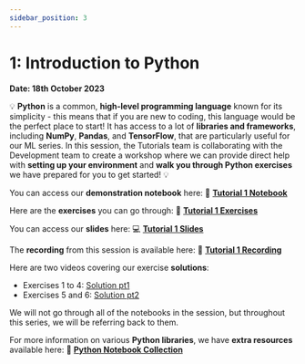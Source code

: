 ```yaml
---
sidebar_position: 3
---
```


# 1: Introduction to Python

**Date: 18th October 2023**

💡 **Python** is a common, **high-level programming language** known for its simplicity - this means that if you are new to coding, this language would be the perfect place to start! It has access to a lot of **libraries and frameworks**, including **NumPy**, **Pandas**, and **TensorFlow**, that are particularly useful for our ML series. In this session, the Tutorials team is collaborating with the Development team to create a workshop where we can provide direct help with **setting up your environment** and **walk you through Python exercises** we have prepared for you to get started! 💡

You can access our **demonstration notebook** here: 📘 [**Tutorial 1 Notebook**](https://github.com/UCLAIS/ml-tutorials-season-4/blob/main/week-1/1_1_introduction_to_python.ipynb)

Here are the **exercises** you can go through: 📘 [**Tutorial 1 Exercises**](https://github.com/UCLAIS/ml-tutorials-season-4/blob/main/week-1/1_2_python_exercises.ipynb)

You can access our **slides** here: 💻 [**Tutorial 1 Slides**](https://www.canva.com/design/DAFmvE-ptx0/lyY0SiOcjgSxrb201KcC8w/edit)

The **recording** from this session is available here: 🎤 [**Tutorial 1 Recording**](https://www.youtube.com/watch?v=adnK-hc2DmY)

Here are two videos covering our exercise **solutions**:

- Exercises 1 to 4: [Solution pt1](https://www.youtube.com/watch?v=qmHgg0IR680)
- Exercises 5 and 6: [Solution pt2](https://www.youtube.com/watch?v=3Kmt0qmibrg)

We will not go through all of the notebooks in the session, but throughout this series, we will be referring back to them.

For more information on various **Python libraries**, we have **extra resources** available here: 📘 [**Python Notebook Collection**](https://github.com/UCLAIS/ml-tutorials-season-4/tree/main/week-1)
